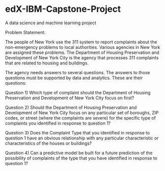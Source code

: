 # edX-IBM-Capstone-Project
A data science and machine learning project 

Problem Statement:

The people of New York use the 311 system to report complaints about the non-emergency problems to local authorities. Various agencies in New York are assigned these problems. The Department of Housing Preservation and Development of New York City is the agency that processes 311 complaints that are related to housing and buildings.

The agency needs answers to several questions. The answers to those questions must be supported by data and analytics. These are their  questions:

Question 1) 
Which type of complaint should the Department of Housing Preservation and Development of New York City focus on first?

Question 2)
Should the Department of Housing Preservation and Development of New York City focus on any particular set of boroughs, ZIP codes, or street (where the complaints are severe) for the specific type of complaints you identified in response to question 1?

Question 3) 
Does the Complaint Type that you identified in response to question 1 have an obvious relationship with any particular characteristic or characteristics of the houses or buildings?

Question 4) 
Can a predictive model be built for a future prediction of the possibility of complaints of the type that you have identified in response to question 1?
